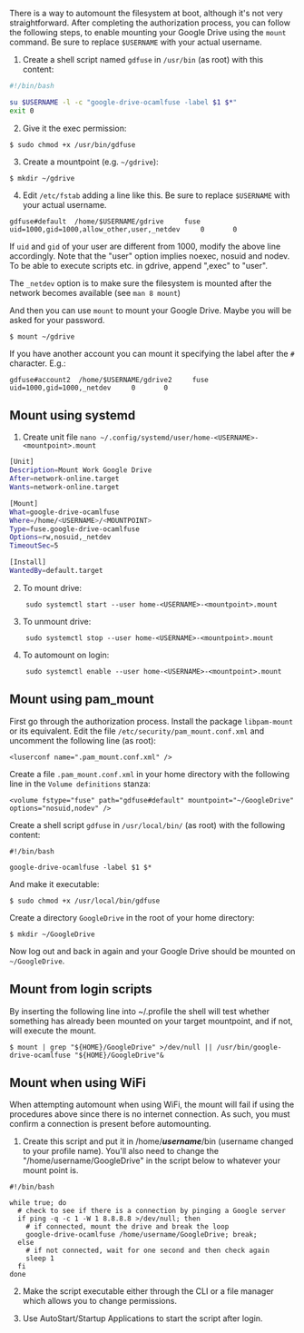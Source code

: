 There is a way to automount the filesystem at boot, although it's not very straightforward. After completing the authorization process, you can follow the following steps, to enable mounting your Google Drive using the `mount` command. Be sure to replace `$USERNAME` with your actual username.

1) Create a shell script named `gdfuse` in `/usr/bin` (as root) with this content:

```bash
#!/bin/bash

su $USERNAME -l -c "google-drive-ocamlfuse -label $1 $*"
exit 0
```

2) Give it the exec permission:
```
$ sudo chmod +x /usr/bin/gdfuse
```
3) Create a mountpoint (e.g. `~/gdrive`):
```
$ mkdir ~/gdrive
```
4) Edit `/etc/fstab` adding a line like this. Be sure to replace `$USERNAME` with your actual username.
```
gdfuse#default  /home/$USERNAME/gdrive     fuse    uid=1000,gid=1000,allow_other,user,_netdev     0       0
```

If `uid` and `gid` of your user are different from 1000, modify the above line accordingly. Note that the "user" option implies noexec, nosuid and nodev. To be able to execute scripts etc. in gdrive, append ",exec" to "user".

The `_netdev` option is to make sure the filesystem is mounted after the network becomes available (see `man 8 mount`)

And then you can use `mount` to mount your Google Drive. Maybe you will be asked for your password.

    $ mount ~/gdrive

If you have another account you can mount it specifying the label after the `#` character. E.g.:

    gdfuse#account2  /home/$USERNAME/gdrive2     fuse    uid=1000,gid=1000,_netdev     0       0

## Mount using systemd

1) Create unit file `nano ~/.config/systemd/user/home-<USERNAME>-<mountpoint>.mount`

```bash
[Unit]
Description=Mount Work Google Drive
After=network-online.target
Wants=network-online.target

[Mount]
What=google-drive-ocamlfuse
Where=/home/<USERNAME>/<MOUNTPOINT>
Type=fuse.google-drive-ocamlfuse
Options=rw,nosuid,_netdev
TimeoutSec=5

[Install]
WantedBy=default.target
```

2. To mount drive:
```
    sudo systemctl start --user home-<USERNAME>-<mountpoint>.mount
```
3. To unmount drive:
```
    sudo systemctl stop --user home-<USERNAME>-<mountpoint>.mount
```
4. To automount on login:
```
    sudo systemctl enable --user home-<USERNAME>-<mountpoint>.mount
```
## Mount using pam_mount

First go through the authorization process. Install the package `libpam-mount` or its equivalent. Edit the file `/etc/security/pam_mount.conf.xml` and uncomment the following line (as root):

    <luserconf name=".pam_mount.conf.xml" />

Create a file `.pam_mount.conf.xml` in your home directory with the following line in the `Volume definitions` stanza:

    <volume fstype="fuse" path="gdfuse#default" mountpoint="~/GoogleDrive" options="nosuid,nodev" />

Create a shell script `gdfuse` in `/usr/local/bin/` (as root) with the following content:

    #!/bin/bash
    
    google-drive-ocamlfuse -label $1 $*

And make it executable:

    $ sudo chmod +x /usr/local/bin/gdfuse

Create a directory `GoogleDrive` in the root of your home directory:

    $ mkdir ~/GoogleDrive

Now log out and back in again and your Google Drive should be mounted on `~/GoogleDrive`.

## Mount from login scripts

By inserting the following line into ~/.profile the shell will test whether something has already been mounted on your target mountpoint, and if not, will execute the mount.

    $ mount | grep "${HOME}/GoogleDrive" >/dev/null || /usr/bin/google-drive-ocamlfuse "${HOME}/GoogleDrive"&

## Mount when using WiFi

When attempting automount when using WiFi, the mount will fail if using the procedures above since there is no internet connection.  As such, you must confirm a connection is present before automounting.

1)  Create this script and put it in /home/**_username_**/bin (username changed to your profile name).  You'll also need to change the "/home/username/GoogleDrive" in the script below to whatever your mount point is.

```
#!/bin/bash

while true; do
  # check to see if there is a connection by pinging a Google server
  if ping -q -c 1 -W 1 8.8.8.8 >/dev/null; then
    # if connected, mount the drive and break the loop
    google-drive-ocamlfuse /home/username/GoogleDrive; break;
  else
    # if not connected, wait for one second and then check again
    sleep 1
  fi
done
```

2)  Make the script executable either through the CLI or a file manager which allows you to change permissions.

3)  Use AutoStart/Startup Applications to start the script after login.
